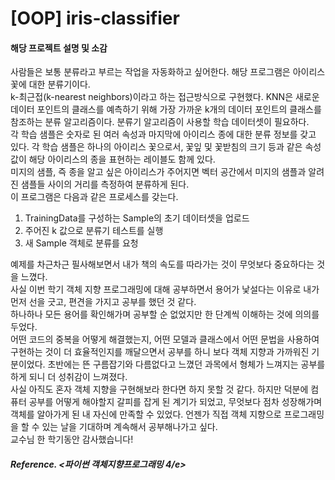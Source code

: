 # [OOP] iris-classifier
#### 해당 프로젝트 설명 및 소감  
사람들은 보통 분류라고 부르는 작업을 자동화하고 싶어한다. 해당 프로그램은 아이리스 꽃에 대한 분류기이다.  
k-최근접(k-nearest neighbors)이라고 하는 접근방식으로 구현했다. KNN은 새로운 데이터 포인트의 클래스를 예측하기 위해 가장 가까운 k개의 데이터 포인트의 클래스를 참조하는 분류 알고리즘이다. 분류기 알고리즘이 사용할 학습 데이터셋이 필요하다.    
각 학습 샘플은 숫자로 된 여러 속성과 마지막에 아이리스 종에 대한 분류 정보를 갖고 있다. 각 학습 샘플은 하나의 아이리스 꽃으로서, 꽃잎 및 꽃받침의 크기 등과 같은 속성값이 해당 아이리스의 종을 표현하는 레이블도 함께 있다.  
미지의 샘플, 즉 종을 알고 싶은 아이리스가 주어지면 벡터 공간에서 미지의 샘플과 알려진 샘플들 사이의 거리를 측정하여 분류하게 된다.  
이 프로그램은 다음과 같은 프로세스를 갖는다.  
1. TrainingData를 구성하는 Sample의 초기 데이터셋을 업로드  
2. 주어진 k 값으로 분류기 테스트를 실행
3. 새 Sample 객체로 분류를 요청

 예제를 차근차근 필사해보면서 내가 책의 속도를 따라가는 것이 무엇보다 중요하다는 것을 느꼈다.  
 사실 이번 학기 객체 지향 프로그래밍에 대해 공부하면서 용어가 낯설다는 이유로 내가 먼저 선을 긋고, 편견을 가지고 공부를 했던 것 같다.  
 하나하나 모든 용어를 확인해가며 공부할 순 없었지만 한 단계씩 이해하는 것에 의의를 두었다.  
 어떤 코드의 중복을 어떻게 해결했는지, 어떤 모델과 클래스에서 어떤 문법을 사용하여 구현하는 것이 더 효율적인지를 깨달으면서 공부를 하니 보다 객체 지향과 가까워진 기분이었다. 초반에는 뜬 구름잡기와 다름없다고 느꼈던 과목에서 형체가 느껴지는 공부를 하게 되니 더 성취감이 느껴졌다.   
 사실 아직도 혼자 객체 지향을 구현해보라 한다면 하지 못할 것 같다. 하지만 덕분에 컴퓨터 공부를 어떻게 해야할지 갈피를 잡게 된 계기가 되었고, 무엇보다 점차 성장해가며 객체를 알아가게 된 내 자신에 만족할 수 있었다. 언젠가 직접 객체 지향으로 프로그래밍을 할 수 있는 날을 기대하며 계속해서 공부해나가고 싶다.   
 교수님 한 학기동안 감사했습니다!
 
 ##### Reference. <파이썬 객체지향프로그래밍 4/e>
